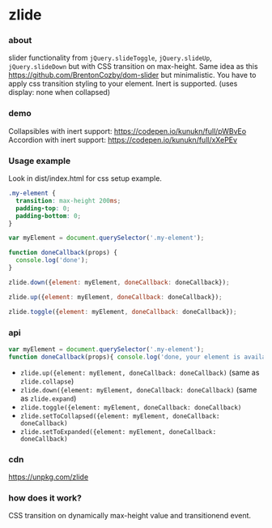 # zlide

### about

slider functionality from `jQuery.slideToggle`, `jQuery.slideUp`, `jQuery.slideDown` but with CSS transition on max-height. Same idea as this https://github.com/BrentonCozby/dom-slider but minimalistic. You have to apply css transition styling to your element. Inert is supported. (uses display: none when collapsed)

### demo

Collapsibles with inert support: https://codepen.io/kunukn/full/pWBvEo
Accordion with inert support:    https://codepen.io/kunukn/full/xXePEv

### Usage example

Look in dist/index.html for css setup example.


```css
.my-element {
  transition: max-height 200ms;
  padding-top: 0;
  padding-bottom: 0;
}
```


```javascript
var myElement = document.querySelector('.my-element');

function doneCallback(props) {
  console.log('done');
}

zlide.down({element: myElement, doneCallback: doneCallback});

zlide.up({element: myElement, doneCallback: doneCallback});

zlide.toggle({element: myElement, doneCallback: doneCallback});
```

### api

```javascript
var myElement = document.querySelector('.my-element');
function doneCallback(props){ console.log('done, your element is available in props.element') }
```

* `zlide.up({element: myElement, doneCallback: doneCallback)` (same as `zlide.collapse`)
* `zlide.down({element: myElement, doneCallback: doneCallback)` (same as `zlide.expand`)
* `zlide.toggle({element: myElement, doneCallback: doneCallback)`
* `zlide.setToCollapsed({element: myElement, doneCallback: doneCallback)`
* `zlide.setToExpanded({element: myElement, doneCallback: doneCallback)`


### cdn

https://unpkg.com/zlide


### how does it work?

CSS transition on dynamically max-height value and transitionend event.
